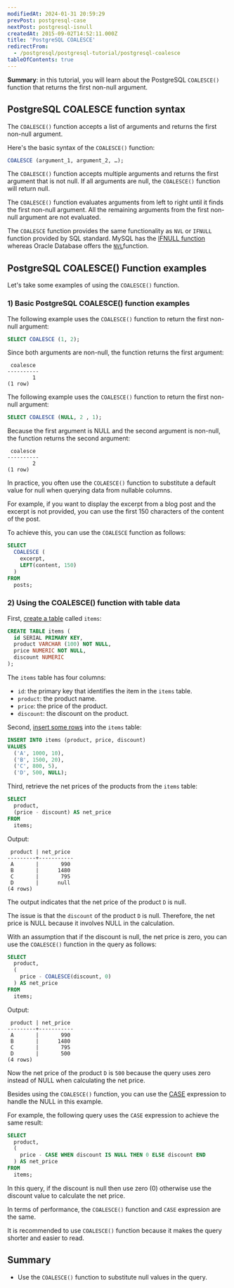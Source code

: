 ```yaml
---
modifiedAt: 2024-01-31 20:59:29
prevPost: postgresql-case
nextPost: postgresql-isnull
createdAt: 2015-09-02T14:52:11.000Z
title: 'PostgreSQL COALESCE'
redirectFrom:
  - /postgresql/postgresql-tutorial/postgresql-coalesce
tableOfContents: true
---
```


**Summary**: in this tutorial, you will learn about the PostgreSQL `COALESCE()` function that returns the first non-null argument.

## PostgreSQL COALESCE function syntax

The `COALESCE()` function accepts a list of arguments and returns the first non-null argument.

Here's the basic syntax of the `COALESCE()` function:

```sql
COALESCE (argument_1, argument_2, …);
```

The `COALESCE()` function accepts multiple arguments and returns the first argument that is not null. If all arguments are null, the `COALESCE()` function will return null.

The `COALESCE()` function evaluates arguments from left to right until it finds the first non-null argument. All the remaining arguments from the first non-null argument are not evaluated.

The `COALESCE` function provides the same functionality as `NVL` or `IFNULL` function provided by SQL standard. MySQL has the [IFNULL function](https://www.mysqltutorial.org/mysql-control-flow-functions/mysql-ifnull/) whereas Oracle Database offers the [`NVL`](https://www.oracletutorial.com/oracle-comparison-functions/oracle-nvl/)function.

## PostgreSQL COALESCE() Function examples

Let's take some examples of using the `COALESCE()` function.

### 1) Basic PostgreSQL COALESCE() function examples

The following example uses the `COALESCE()` function to return the first non-null argument:

```sql
SELECT COALESCE (1, 2);
```

Since both arguments are non-null, the function returns the first argument:

```
 coalesce
----------
        1
(1 row)
```

The following example uses the `COALESCE()` function to return the first non-null argument:

```sql
SELECT COALESCE (NULL, 2 , 1);
```

Because the first argument is NULL and the second argument is non-null, the function returns the second argument:

```
 coalesce
----------
        2
(1 row)
```

In practice, you often use the `COLAESCE()` function to substitute a default value for null when querying data from nullable columns.

For example, if you want to display the excerpt from a blog post and the excerpt is not provided, you can use the first 150 characters of the content of the post.

To achieve this, you can use the `COALESCE` function as follows:

```sql
SELECT
  COALESCE (
    excerpt,
    LEFT(content, 150)
  )
FROM
  posts;
```

### 2) Using the COALESCE() function with table data

First, [create a table](/postgresql/postgresql-create-table) called `items`:

```sql
CREATE TABLE items (
  id SERIAL PRIMARY KEY,
  product VARCHAR (100) NOT NULL,
  price NUMERIC NOT NULL,
  discount NUMERIC
);
```

The `items` table has four columns:

- `id`: the primary key that identifies the item in the `items` table.
- `product`: the product name.
- `price`: the price of the product.
- `discount`: the discount on the product.

Second, [insert some rows](/postgresql/postgresql-insert-multiple-rows) into the `items` table:

```sql
INSERT INTO items (product, price, discount)
VALUES
  ('A', 1000, 10),
  ('B', 1500, 20),
  ('C', 800, 5),
  ('D', 500, NULL);
```

Third, retrieve the net prices of the products from the `items` table:

```sql
SELECT
  product,
  (price - discount) AS net_price
FROM
  items;
```

Output:

```
 product | net_price
---------+-----------
 A       |       990
 B       |      1480
 C       |       795
 D       |      null
(4 rows)
```

The output indicates that the net price of the product `D` is null.

The issue is that the `discount` of the product `D` is null. Therefore, the net price is NULL because it involves NULL in the calculation.

With an assumption that if the discount is null, the net price is zero, you can use the `COALESCE()` function in the query as follows:

```sql
SELECT
  product,
  (
    price - COALESCE(discount, 0)
  ) AS net_price
FROM
  items;
```

Output:

```
 product | net_price
---------+-----------
 A       |       990
 B       |      1480
 C       |       795
 D       |       500
(4 rows)
```

Now the net price of the product `D` is `500` because the query uses zero instead of NULL when calculating the net price.

Besides using the `COALESCE()` function, you can use the [CASE](/postgresql/postgresql-case) expression to handle the NULL in this example.

For example, the following query uses the `CASE` expression to achieve the same result:

```sql
SELECT
  product,
  (
    price - CASE WHEN discount IS NULL THEN 0 ELSE discount END
  ) AS net_price
FROM
  items;
```

In this query, if the discount is null then use zero (0) otherwise use the discount value to calculate the net price.

In terms of performance, the `COALESCE()` function and `CASE` expression are the same.

It is recommended to use `COALESCE()` function because it makes the query shorter and easier to read.

## Summary

- Use the `COALESCE()` function to substitute null values in the query.
